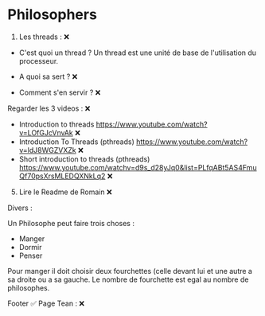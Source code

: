 # Philosophers

1. Les threads : ❌
  - C'est quoi un thread ?
    Un thread est une unité de base de l'utilisation du processeur.
  - A quoi sa sert ? ❌

  - Comment s'en servir ? ❌
    



Regarder les 3 videos : ❌
  - Introduction to threads https://www.youtube.com/watch?v=LOfGJcVnvAk ❌
  - Introduction To Threads (pthreads) https://www.youtube.com/watch?v=ldJ8WGZVXZk ❌
  - Short introduction to threads (pthreads) https://www.youtube.com/watchv=d9s_d28yJq0&list=PLfqABt5AS4FmuQf70psXrsMLEDQXNkLq2 ❌





5. Lire le Readme de Romain ❌

Divers : 

Un Philosophe peut faire trois choses :  
  - Manger
  - Dormir
  - Penser

Pour manger il doit choisir deux fourchettes (celle devant lui et une autre a sa droite ou a sa gauche.
Le nombre de fourchette est egal au nombre de philosophes.

Footer ✅
Page Tean : ❌



  
